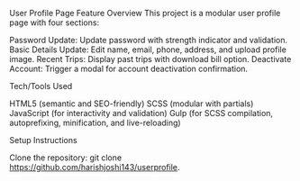 User Profile Page
Feature Overview
This project is a modular user profile page with four sections:

Password Update: Update password with strength indicator and validation.
Basic Details Update: Edit name, email, phone, address, and upload profile image.
Recent Trips: Display past trips with download bill option.
Deactivate Account: Trigger a modal for account deactivation confirmation.

Tech/Tools Used

HTML5 (semantic and SEO-friendly)
SCSS (modular with partials)
JavaScript (for interactivity and validation)
Gulp (for SCSS compilation, autoprefixing, minification, and live-reloading)

Setup Instructions

Clone the repository: git clone <https://github.com/harishjoshi143/userprofile>.
